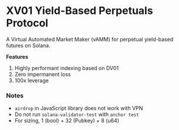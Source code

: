 # XV01 Yield-Based Perpetuals Protocol

A Virtual Automated Market Maker (vAMM) for perpetual yield-based futures on Solana.

**Features**

1. Highly performant indexing based on DV01
2. Zero impermanent loss
3. 100x leverage

### Notes

* `airdrop` in JavaScript library does not work with VPN
* Do not run `solana-validator-test` with `anchor test`
* For sizing, 1 (bool) + 32 (Pubkey) + 8 (u64)

